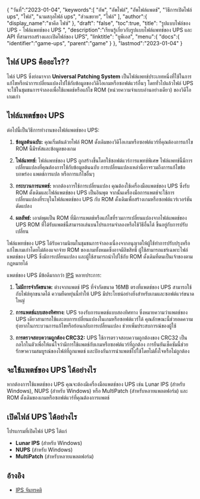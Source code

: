 {
"วันที่":"2023-01-04",
   "keywords":[
"อัพ",
"อัพไฟล์",
"อัพไฟล์แพตช์",
"วิธีการเปิดไฟล์ ups",
"ไฟล์",
"นามสกุลไฟล์ ups",
"ส่วนขยาย",
"ไฟล์"
],
   "author":{
"display_name":"ชาคีล ไฟซ์"
},
"draft": "false",
"toc":true,
"title": "รูปแบบไฟล์ของ UPS - ไฟล์แพทช์ของ UPS ",
   "description":"เรียนรู้เกี่ยวกับรูปแบบไฟล์แพทช์ของ UPS และ API ที่สามารถสร้างและเปิดไฟล์ของ UPS",
"linktitle": "ยูพีเอส",
   "menu":{
      "docs":{
         "identifier":"game-ups",
         "parent":"game"
}
},
"lastmod":"2023-01-04"
}

## ไฟล์ UPS คืออะไร??

ไฟล์ UPS ซึ่งย่อมาจาก **Universal Patching System** เป็นไฟล์แพทช์ประเภทหนึ่งที่ใช้ในการแก้ไขหรือนำการเปลี่ยนแปลงไปใช้กับข้อมูลของวิดีโอเกมหรือซอฟต์แวร์อื่นๆ โดยทั่วไปแล้วไฟล์ UPS จะใช้ในชุมชนการจำลองเพื่อใช้แพตช์หรือแก้ไข ROM (หน่วยความจำแบบอ่านอย่างเดียว) ของวิดีโอเกมเก่า

## ไฟล์แพตช์ของ UPS

ต่อไปนี้เป็นวิธีการทำงานของไฟล์แพตช์ของ UPS:

1. **ข้อมูลต้นฉบับ:** คุณเริ่มต้นด้วยไฟล์ ROM ดั้งเดิมของวิดีโอเกมหรือซอฟต์แวร์ที่คุณต้องการแก้ไข ROM นี้มีรหัสและข้อมูลของเกม
    






2. **ไฟล์แพทช์:** ไฟล์แพทช์ของ UPS ถูกสร้างขึ้นโดยใช้ซอฟต์แวร์การแพทช์พิเศษ ไฟล์แพทช์นี้มีการเปลี่ยนแปลงที่คุณต้องการใช้กับข้อมูลต้นฉบับ การเปลี่ยนแปลงเหล่านี้อาจรวมถึงการแก้ไขข้อบกพร่อง แพตช์การแปล หรือการแก้ไขอื่นๆ
    






3. **กระบวนการแพตช์:** หากต้องการใช้การเปลี่ยนแปลง คุณต้องใช้เครื่องมือแพตช์ของ UPS ซึ่งรับ ROM ดั้งเดิมและไฟล์แพตช์ของ UPS เป็นอินพุต จากนั้นเครื่องมือการแพตช์จะใช้การเปลี่ยนแปลงที่ระบุในไฟล์แพตช์ของ UPS กับ ROM ดั้งเดิมเพื่อสร้างเกมหรือซอฟต์แวร์เวอร์ชันดัดแปลง
    






4. **ผลลัพธ์:** เอาต์พุตเป็น ROM ที่มีการแพตช์หรือแก้ไขที่รวมการเปลี่ยนแปลงจากไฟล์แพตช์ของ UPS ROM ที่ได้รับแพตช์นี้สามารถเล่นบนโปรแกรมจำลองหรือใช้วิธีอื่นได้ ขึ้นอยู่กับการปรับเปลี่ยน
    







ไฟล์แพทช์ของ UPS ได้รับความนิยมในชุมชนการจำลองเนื่องจากอนุญาตให้ผู้ใช้ทำการปรับปรุงหรือแก้ไขเกมเก่าโดยไม่ต้องแจกจ่าย ROM ของเกมทั้งหมดซึ่งอาจมีลิขสิทธิ์ ผู้ใช้สามารถแชร์เฉพาะไฟล์แพตช์ของ UPS ซึ่งมีการเปลี่ยนแปลง และผู้ใช้สามารถนำไปใช้กับ ROM ดั้งเดิมที่ตนเป็นเจ้าของตามกฎหมายได้

แพตช์ของ UPS มีข้อดีมากกว่า [IPS](/th/game/ips/) หลายประการ:

1. **ไม่มีการจำกัดขนาด:** ต่างจากแพตช์ IPS ที่จำกัดขนาด 16MB ตรงที่แพตช์ของ UPS สามารถใช้กับไฟล์ทุกขนาดได้ ความยืดหยุ่นนี้ทำให้ UPS มีประโยชน์อย่างยิ่งสำหรับเกมและซอฟต์แวร์ขนาดใหญ่
    






2. **การแพตช์แบบสองทิศทาง:** UPS รองรับการแพตช์แบบสองทิศทาง ซึ่งหมายความว่าแพตช์ของ UPS เดียวสามารถใช้และลบการเปลี่ยนแปลงในเกมหรือซอฟต์แวร์ได้ คุณลักษณะนี้ช่วยลดความยุ่งยากในกระบวนการแก้ไขหรือย้อนกลับการเปลี่ยนแปลง ช่วยเพิ่มประสบการณ์ของผู้ใช้
    






3. **การตรวจสอบความถูกต้อง CRC32:** UPS ใช้การตรวจสอบความถูกต้องของ CRC32 เป็นกลไกในตัวเพื่อให้แน่ใจว่ามีการใช้แพตช์กับเกมหรือซอฟต์แวร์ที่ถูกต้อง การยืนยันเช็คซัมนี้ช่วยรักษาความสมบูรณ์ของไฟล์ที่ถูกแพตช์ และป้องกันการนำแพตช์ไปใช้โดยไม่ตั้งใจหรือไม่ถูกต้อง

## จะใช้แพตช์ของ UPS ได้อย่างไร

หากต้องการใช้แพตช์ของ UPS คุณจะต้องมีเครื่องมือแพตช์ของ UPS เช่น Lunar IPS (สำหรับ Windows), NUPS (สำหรับ Windows) หรือ MultiPatch (สำหรับหลายแพลตฟอร์ม) และ ROM ดั้งเดิมของเกมหรือซอฟต์แวร์ที่คุณต้องการแพตช์

## เปิดไฟล์ UPS ได้อย่างไร

โปรแกรมที่เปิดไฟล์ UPS ได้แก่

- **Lunar IPS** (สำหรับ Windows)
- **NUPS** (สำหรับ Windows)
- **MultiPatch** (สำหรับหลายแพลตฟอร์ม)

## อ้างอิง
* [IPS จันทรคติ](https://www.romhacking.net/utilities/240/)


